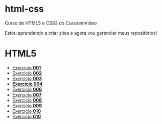 # html-css
 Curso de HTML5 e CSS3 do CursoemVideo

Estou aprendendo a criar sites e agora vou gerenciar meus repositórios!

<h1>HTML5</h1>

<ul>
    <li><a href="https://henriquedeamorim.github.io/html-css/1.exercicios/001-ola-mundo/">Exercicio <b>001</b></a></li>
    <li><a href="https://henriquedeamorim.github.io/html-css/1.exercicios/002-paragrafo-e-quebra-de-linhas">Exercicio <b>002</b></a></li>
    <li><a href="https://henriquedeamorim.github.io/html-css/1.exercicios/003-imagens">Exercicio <b>003</b></a></li>
    <b>
    <li><a href="https://henriquedeamorim.github.io/html-css/1.exercicios/004-favicon">Exercicio 004</a></li>
    </b>
    <li><a href="https://henriquedeamorim.github.io/html-css/1.exercicios/006-hirarquia-de-titulos">Exercicio <b>006</b></a></li>
    <li><a href="https://henriquedeamorim.github.io/html-css/1.exercicios/007-principais-formatações">Exercicio <b>007</b></a></li>
    <li><a href="https://henriquedeamorim.github.io/html-css/1.exercicios/008-outras-formatações">Exercicio <b>008</b></a></li>
    <li><a href="https://henriquedeamorim.github.io/html-css/1.exercicios/009-listas">Exercicio <b>009</b></a></li>
    <li><a href="https://henriquedeamorim.github.io/html-css/1.exercicios/010-links-download/index.html">Exercicio <b>010</b></a></li>
    <li><a href="https://henriquedeamorim.github.io/html-css/1.exercicios022-imagens-de-fundo/fundo001.html">Exercicio <b>010</b></a></li>
</ul>